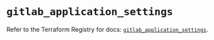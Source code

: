 # `gitlab_application_settings`

Refer to the Terraform Registry for docs: [`gitlab_application_settings`](https://registry.terraform.io/providers/gitlabhq/gitlab/18.3.0/docs/resources/application_settings).

